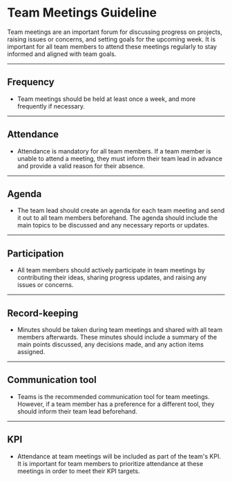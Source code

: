 # Team Meetings Guideline

Team meetings are an important forum for discussing progress on projects, raising issues or concerns, and setting goals for the upcoming week. It is important for all team members to attend these meetings regularly to stay informed and aligned with team goals.

<hr>

## Frequency

 - Team meetings should be held at least once a week, and more frequently if necessary.

<hr>

## Attendance

 - Attendance is mandatory for all team members. If a team member is unable to attend a meeting, they must inform their team lead in advance and provide a valid reason for their absence.

<hr>

## Agenda

 - The team lead should create an agenda for each team meeting and send it out to all team members beforehand. The agenda should include the main topics to be discussed and any necessary reports or updates.

<hr>

## Participation

 - All team members should actively participate in team meetings by contributing their ideas, sharing progress updates, and raising any issues or concerns.

<hr>

## Record-keeping

 - Minutes should be taken during team meetings and shared with all team members afterwards. These minutes should include a summary of the main points discussed, any decisions made, and any action items assigned.

<hr>

## Communication tool

 - Teams is the recommended communication tool for team meetings. However, if a team member has a preference for a different tool, they should inform their team lead beforehand.

<hr>

## KPI

 - Attendance at team meetings will be included as part of the team's KPI. It is important for team members to prioritize attendance at these meetings in order to meet their KPI targets.
